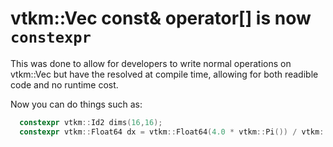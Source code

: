 # vtkm::Vec const& operator[] is now `constexpr`


This was done to allow for developers to write normal operations on vtkm::Vec but have
the resolved at compile time, allowing for both readible code and no runtime cost.

Now you can do things such as:
```cxx
  constexpr vtkm::Id2 dims(16,16);
  constexpr vtkm::Float64 dx = vtkm::Float64(4.0 * vtkm::Pi()) / vtkm::Float64(dims[0] - 1);
```
